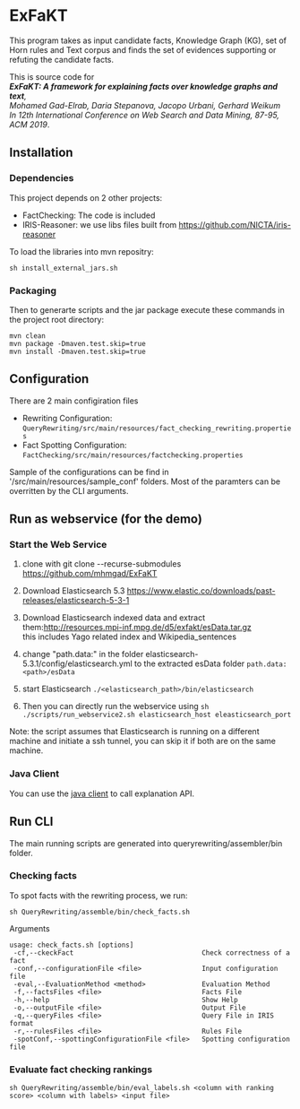 # ExFaKT #

This program takes as input candidate facts, Knowledge Graph (KG), set of Horn rules and Text corpus and finds the set of evidences supporting or refuting the candidate facts.

This is source code for   
***ExFaKT: A framework for explaining facts over knowledge graphs and text**,   
Mohamed Gad-Elrab, Daria Stepanova, Jacopo Urbani, Gerhard Weikum  
In 12th International Conference on Web Search and Data Mining, 87-95, ACM 2019*.

## Installation ##

### Dependencies ###

This project depends on 2 other projects:
  * FactChecking:  The code is included
  * IRIS-Reasoner: we use libs files built from https://github.com/NICTA/iris-reasoner
  
  To load the libraries into mvn repositry:
  
  `sh install_external_jars.sh`
  
### Packaging ###  

 Then to generarte scripts and the jar package execute these commands in the project root directory:
 
 ```
 mvn clean
 mvn package -Dmaven.test.skip=true
 mvn install -Dmaven.test.skip=true
 ```
 ## Configuration ##
 
 There are 2 main configiration files 
 * Rewriting Configuration: `QueryRewriting/src/main/resources/fact_checking_rewriting.properties`
 * Fact Spotting Configuration: `FactChecking/src/main/resources/factchecking.properties`
 
 Sample of the configurations can be find in '/src/main/resources/sample_conf' folders. Most of the paramters can be overritten  by the CLI arguments.
 
 ## Run as webservice (for the demo) ##
 
 ### Start the Web Service ###
 
1. clone with git clone --recurse-submodules https://github.com/mhmgad/ExFaKT
2. Download Elasticsearch 5.3 https://www.elastic.co/downloads/past-releases/elasticsearch-5-3-1
3. Download Elasticsearch indexed data and extract them:http://resources.mpi-inf.mpg.de/d5/exfakt/esData.tar.gz  
this includes Yago related index and Wikipedia_sentences
4. change "path.data:" in the folder elasticsearch-5.3.1/config/elasticsearch.yml to the extracted esData folder
`path.data:<path>/esData`
5. start Elasticsearch `./<elasticsearch_path>/bin/elasticsearch`

6. Then you can directly run the webservice using
`sh ./scripts/run_webservice2.sh elasticsearch_host eleasticsearch_port`

Note: the script assumes that Elasticsearch is running on a different machine and initiate a ssh tunnel, you can skip it if both are on the same machine.

### Java Client ###

You can use the [java client](./Client/src/main/java/client/explain/ExplanationExtractorClient.java) to call explanation API.
 
 ## Run CLI ##
 
 The main running scripts are generated into queryrewriting/assembler/bin folder.
 
 ### Checking facts ###
 
 To spot facts with the rewriting process, we run:
 
 `sh QueryRewriting/assemble/bin/check_facts.sh`
 
 Arguments
 ```
 usage: check_facts.sh [options]
  -cf,--ckeckFact                                Check correctness of a fact
  -conf,--configurationFile <file>               Input configuration file
  -eval,--EvaluationMethod <method>              Evaluation Method
  -f,--factsFiles <file>                         Facts File
  -h,--help                                      Show Help
  -o,--outputFile <file>                         Output File
  -q,--queryFiles <file>                         Query File in IRIS format
  -r,--rulesFiles <file>                         Rules File
  -spotConf,--spottingConfigurationFile <file>   Spotting configuration file
 ```
 
  ### Evaluate fact checking rankings ###
  
  `sh QueryRewriting/assemble/bin/eval_labels.sh <column with ranking score> <column with labels> <input file>`
  
  
 
 
 
 
 

 
 
 
 
